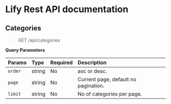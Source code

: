 # Lify Rest API documentation

## Categories

> GET /api/categories

**Query Parameters**

| Params                    | Type          | Required | Description                                         |
|:-----------------------------|:--------------|:---------|:----------------------------------------------------|
| `order`                      | string        | No      | asc or desc.                                 |
| `page`                      | string        | No      | Current page, default no pagination.                                 |
| `limit`                      | string        | No      | No of categories per page.                                 |
